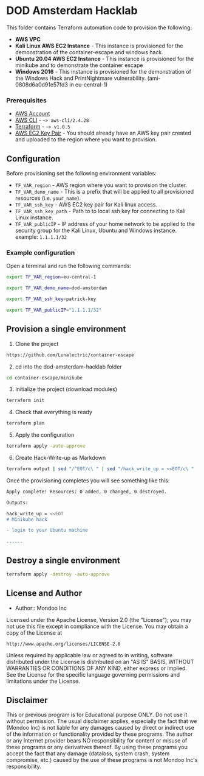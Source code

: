 # DOD Amsterdam Hacklab

This folder contains Terraform automation code to provision the following:

- **AWS VPC**
- **Kali Linux AWS EC2 Instance** - This instance is provisioned for the demonstration of the container-escape and windows hack.
- **Ubuntu 20.04 AWS EC2 Instance** - This instance is provisioned for the minikube and to demonstrate the container escape
- **Windows 2016** - This instance is provisioned for the demonstration of the Windows Hack and PrintNightmare vulnerability. (ami-0808d6a0d91e57fd3 in eu-central-1)

### Prerequisites

- [AWS Account](https://aws.amazon.com/free/)
- [AWS CLI](https://docs.aws.amazon.com/cli/latest/userguide/install-cliv2.html) - `~> aws-cli/2.4.28`
- [Terraform](https://learn.hashicorp.com/tutorials/terraform/install-cli) - `~> v1.0.5`
- [AWS EC2 Key Pair](https://docs.aws.amazon.com/AWSEC2/latest/UserGuide/create-key-pairs.html) - You should already have an AWS key pair created and uploaded to the region where you want to provision.

## Configuration

Before provisioning set the following environment variables:

- `TF_VAR_region` - AWS region where you want to provision the cluster.
- `TF_VAR_demo_name` - This is a prefix that will be applied to all provisioned resources (i.e. `your_name`).
- `TF_VAR_ssh_key` - AWS EC2 key pair for Kali linux access.
- `TF_VAR_ssh_key_path` - Path to to local ssh key for connecting to Kali Linux instance.
- `TF_VAR_publicIP` - IP address of your home network to be applied to the security group for the Kali Linux, Ubuntu and Windows instance. example: `1.1.1.1/32`

### Example configuration

Open a terminal and run the following commands:

```bash
export TF_VAR_region=eu-central-1

export TF_VAR_demo_name=dod-amsterdam

export TF_VAR_ssh_key=patrick-key

export TF_VAR_publicIP="1.1.1.1/32"
```

## Provision a single environment

1. Clone the project

```bash title="Clone the project"
https://github.com/Lunalectric/container-escape
```

2. cd into the dod-amsterdam-hacklab folder

```bash
cd container-escape/minikube
```

3. Initialize the project (download modules)

```bash
terraform init
```

4. Check that everything is ready

```bash
terraform plan
```

5. Apply the configuration

```bash
terraform apply -auto-approve
```

6. Create Hack-Write-up as Markdown

```bash
terraform output | sed "/^EOT/c\ " | sed "/hack_write_up = <<EOT/c\ " | sed 's/\$\\{/\${/g' | sed 's/\$\\}/\$}/g' > Hack-writeup.md
```

Once the provisioning completes you will see something like this:

```bash
Apply complete! Resources: 0 added, 0 changed, 0 destroyed.

Outputs:

hack_write_up = <<EOT
# Minikube hack

- login to your Ubuntu machine

......
```

## Destroy a single environment

```bash
terraform apply -destroy -auto-approve
```

## License and Author

- Author:: Mondoo Inc

Licensed under the Apache License, Version 2.0 (the "License");
you may not use this file except in compliance with the License.
You may obtain a copy of the License at

    http://www.apache.org/licenses/LICENSE-2.0

Unless required by applicable law or agreed to in writing, software
distributed under the License is distributed on an "AS IS" BASIS,
WITHOUT WARRANTIES OR CONDITIONS OF ANY KIND, either express or implied.
See the License for the specific language governing permissions and
limitations under the License.

## Disclaimer

This or previous program is for Educational purpose ONLY. Do not use it without permission. The usual disclaimer applies, especially the fact that we (Mondoo Inc) is not liable for any damages caused by direct or indirect use of the information or functionality provided by these programs. The author or any Internet provider bears NO responsibility for content or misuse of these programs or any derivatives thereof. By using these programs you accept the fact that any damage (dataloss, system crash, system compromise, etc.) caused by the use of these programs is not Mondoo Inc's responsibility.
